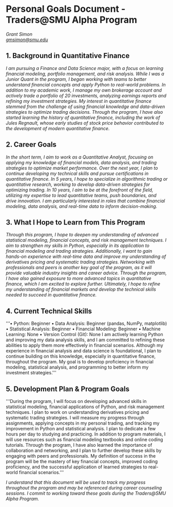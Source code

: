 # Personal Goals Document - Traders@SMU Alpha Program

*Grant Simon*  
*gmsimon@smu.edu*  
## 1. Background in Quantitative Finance

*I am pursuing a Finance and Data Science major, with a focus on learning financial modeling, portfolio management, and risk analysis. While I was a Junior Quant in the* *program, I began working with teams to better understand financial concepts and apply Python to real-world problems. In addition to my academic work, I manage my own* *brokerage account and actively trade a portfolio of 20 investments, analyzing earnings reports and refining my investment strategies. My interest in quantitative finance* *stemmed from the challenge of using financial knowledge and data-driven strategies to optimize trading decisions. Through the program, I have also started learning the* *history of quantitative finance, including the work of Jules Regnault, whose early studies of stock price behavior contributed to the development of modern quantitative* *finance.*

## 2. Career Goals

*In the short term, I aim to work as a Quantitative Analyst, focusing on applying my knowledge of financial models, data analysis, and trading strategies to optimize market* *performance. Over the next year, I plan to continue developing my technical skills and pursue certifications in quantitative finance. In 5 years, I hope to specialize in* *algorithmic trading or quantitative research, working to develop data-driven strategies for optimizing trading. In 10 years, I aim to be at the forefront of the field,* *utilizing my expertise to lead quantitative teams, push boundaries, and drive innovation. I am particularly interested in roles that combine financial modeling, data* *analysis, and real-time data to inform decision-making.*

## 3. What I Hope to Learn from This Program

*Through this program, I hope to deepen my understanding of advanced statistical modeling, financial concepts, and risk management techniques. I aim to strengthen my skills* *in Python, especially in its application to financial modeling and trading strategies. Additionally, I want to gain hands-on experience with real-time data and improve my* *understanding of derivatives pricing and systematic trading strategies. Networking with professionals and peers is another key goal of the program, as it will provide* *valuable industry insights and career advice. Through the program, I have also gained exposure to more advanced topics in quantitative finance, which I am excited to* *explore further. Ultimately, I hope to refine my understanding of financial markets and develop the technical skills needed to succeed in quantitative finance.*
## 4. Current Technical Skills

'''•	Python: Beginner
•	Data Analysis: Beginner (pandas, NumPy, matplotlib)
•	Statistical Analysis: Beginner 
•	Financial Modeling: Beginner
•	Machine Learning: None
•	Version Control (Git): None
I am actively learning Python and improving my data analysis skills, and I am committed to refining these abilities to apply them more effectively in financial scenarios. Although my experience in financial analysis and data science is foundational, I plan to continue building on this knowledge, especially in quantitative finance, throughout the program. My goal is to develop proficiency in financial modeling, statistical analysis, and programming to better inform my investment strategies.'''
## 5. Development Plan & Program Goals

'''During the program, I will focus on developing advanced skills in statistical modeling, financial applications of Python, and risk management techniques. I plan to work on understanding derivatives pricing and systematic trading strategies. I will measure my progress through assignments, applying concepts in my personal trading, and tracking my improvement in Python and statistical analysis. I plan to dedicate a few hours per day to studying and practicing. In addition to program materials, I will use resources such as financial modeling textbooks and online coding tutorials. Through the program, I have also learned the importance of collaboration and networking, and I plan to further develop these skills by engaging with peers and professionals. My definition of success in the program will be the mastery of key financial concepts, improved coding proficiency, and the successful application of learned strategies to real-world financial scenarios.'''

*I understand that this document will be used to track my progress throughout the program and may be referenced during career counseling sessions. I commit to working toward these goals during the Traders@SMU Alpha Program.*
